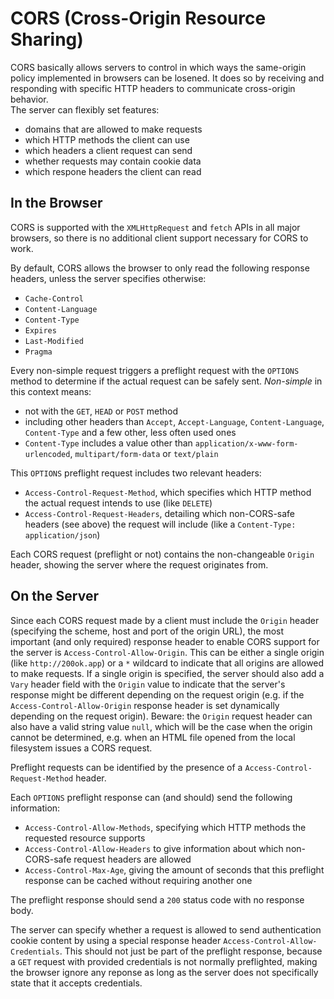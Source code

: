 # CORS (Cross-Origin Resource Sharing)

CORS basically allows servers to control in which ways the same-origin policy implemented in browsers can be losened. It does so by receiving and responding with specific HTTP headers to communicate cross-origin behavior.  
The server can flexibly set features:
- domains that are allowed to make requests
- which HTTP methods the client can use
- which headers a client request can send
- whether requests may contain cookie data
- which respone headers the client can read

## In the Browser

CORS is supported with the `XMLHttpRequest` and `fetch` APIs in all major browsers, so there is no additional client support necessary for CORS to work.

By default, CORS allows the browser to only read the following response headers, unless the server specifies otherwise:
- `Cache-Control`
- `Content-Language`
- `Content-Type`
- `Expires`
- `Last-Modified`
- `Pragma`

Every non-simple request triggers a preflight request with the `OPTIONS` method to determine if the actual request can be safely sent. _Non-simple_ in this context means:
- not with the `GET`, `HEAD` or `POST` method
- including other headers than `Accept`, `Accept-Language`, `Content-Language`, `Content-Type` and a few other, less often used ones
- `Content-Type` includes a value other than `application/x-www-form-urlencoded`, `multipart/form-data` or `text/plain`

This `OPTIONS` preflight request includes two relevant headers:
- `Access-Control-Request-Method`, which specifies which HTTP method the actual request intends to use (like `DELETE`)
- `Access-Control-Request-Headers`, detailing which non-CORS-safe headers (see above) the request will include (like a `Content-Type: application/json`)

Each CORS request (preflight or not) contains the non-changeable `Origin` header, showing the server where the request originates from.

## On the Server

Since each CORS request made by a client must include the `Origin` header (specifying the scheme, host and port of the origin URL), the most important (and only required) response header to enable CORS support for the server is `Access-Control-Allow-Origin`. This can be either a single origin (like `http://200ok.app`) or a `*` wildcard to indicate that all origins are allowed to make requests. If a single origin is specified, the server should also add a `Vary` header field with the `Origin` value to indicate that the server's response might be different depending on the request origin (e.g. if the `Access-Control-Allow-Origin` response header is set dynamically depending on the request origin).
Beware: the `Origin` request header can also have a valid string value `null`, which will be the case when the origin cannot be determined, e.g. when an HTML file opened from the local filesystem issues a CORS request.

Preflight requests can be identified by the presence of a `Access-Control-Request-Method` header.

Each `OPTIONS` preflight response can (and should) send the following information:
- `Access-Control-Allow-Methods`, specifying which HTTP methods the requested resource supports
- `Access-Control-Allow-Headers` to give information about which non-CORS-safe request headers are allowed
- `Access-Control-Max-Age`, giving the amount of seconds that this preflight response can be cached without requiring another one

The preflight response should send a `200` status code with no response body.

The server can specify whether a request is allowed to send authentication cookie content by using a special response header `Access-Control-Allow-Credentials`. This should not just be part of the preflight response, because a `GET` request with provided credentials is not normally preflighted, making the browser ignore any reponse as long as the server does not specifically state that it accepts credentials.